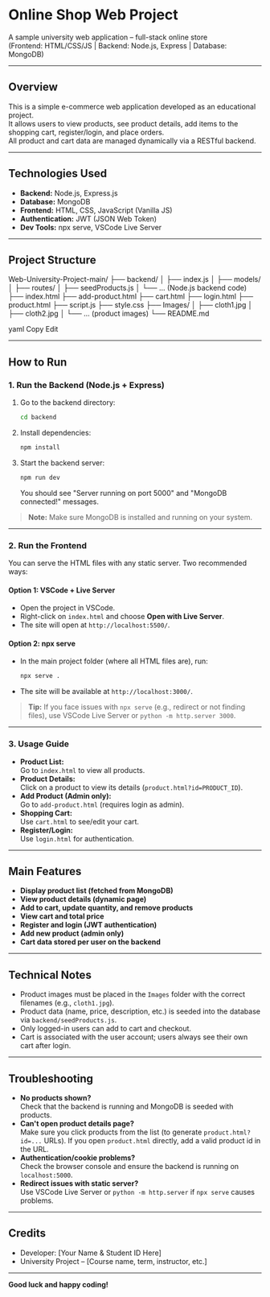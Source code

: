 # Online Shop Web Project

A sample university web application – full-stack online store  
(Frontend: HTML/CSS/JS | Backend: Node.js, Express | Database: MongoDB)

---

## Overview

This is a simple e-commerce web application developed as an educational project.  
It allows users to view products, see product details, add items to the shopping cart, register/login, and place orders.  
All product and cart data are managed dynamically via a RESTful backend.

---

## Technologies Used

- **Backend:** Node.js, Express.js
- **Database:** MongoDB
- **Frontend:** HTML, CSS, JavaScript (Vanilla JS)
- **Authentication:** JWT (JSON Web Token)
- **Dev Tools:** npx serve, VSCode Live Server

---

## Project Structure

Web-University-Project-main/
├── backend/
│ ├── index.js
│ ├── models/
│ ├── routes/
│ ├── seedProducts.js
│ └── ... (Node.js backend code)
├── index.html
├── add-product.html
├── cart.html
├── login.html
├── product.html
├── script.js
├── style.css
├── Images/
│ ├── cloth1.jpg
│ ├── cloth2.jpg
│ └── ... (product images)
└── README.md

yaml
Copy
Edit

---

## How to Run

### 1. Run the Backend (Node.js + Express)

1. Go to the backend directory:
    ```bash
    cd backend
    ```
2. Install dependencies:
    ```bash
    npm install
    ```
3. Start the backend server:
    ```bash
    npm run dev
    ```
    You should see "Server running on port 5000" and "MongoDB connected!" messages.

> **Note:** Make sure MongoDB is installed and running on your system.

---

### 2. Run the Frontend

You can serve the HTML files with any static server. Two recommended ways:

#### Option 1: VSCode + Live Server

- Open the project in VSCode.
- Right-click on `index.html` and choose **Open with Live Server**.
- The site will open at `http://localhost:5500/`.

#### Option 2: npx serve

- In the main project folder (where all HTML files are), run:
    ```bash
    npx serve .
    ```
- The site will be available at `http://localhost:3000/`.

> **Tip:** If you face issues with `npx serve` (e.g., redirect or not finding files), use VSCode Live Server or `python -m http.server 3000`.

---

### 3. Usage Guide

- **Product List:**  
  Go to `index.html` to view all products.
- **Product Details:**  
  Click on a product to view its details (`product.html?id=PRODUCT_ID`).
- **Add Product (Admin only):**  
  Go to `add-product.html` (requires login as admin).
- **Shopping Cart:**  
  Use `cart.html` to see/edit your cart.
- **Register/Login:**  
  Use `login.html` for authentication.

---

## Main Features

- **Display product list (fetched from MongoDB)**
- **View product details (dynamic page)**
- **Add to cart, update quantity, and remove products**
- **View cart and total price**
- **Register and login (JWT authentication)**
- **Add new product (admin only)**
- **Cart data stored per user on the backend**

---

## Technical Notes

- Product images must be placed in the `Images` folder with the correct filenames (e.g., `cloth1.jpg`).
- Product data (name, price, description, etc.) is seeded into the database via `backend/seedProducts.js`.
- Only logged-in users can add to cart and checkout.
- Cart is associated with the user account; users always see their own cart after login.

---

## Troubleshooting

- **No products shown?**  
  Check that the backend is running and MongoDB is seeded with products.
- **Can't open product details page?**  
  Make sure you click products from the list (to generate `product.html?id=...` URLs). If you open `product.html` directly, add a valid product id in the URL.
- **Authentication/cookie problems?**  
  Check the browser console and ensure the backend is running on `localhost:5000`.
- **Redirect issues with static server?**  
  Use VSCode Live Server or `python -m http.server` if `npx serve` causes problems.

---

## Credits

- Developer: [Your Name & Student ID Here]
- University Project – [Course name, term, instructor, etc.]

---

**Good luck and happy coding!**

